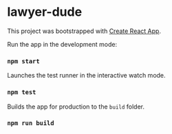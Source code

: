 # lawyer-dude

This project was bootstrapped with [Create React App](https://github.com/facebook/create-react-app).

Run the app in the development mode:<br>
### `npm start`

Launches the test runner in the interactive watch mode.<br>
### `npm test`

Builds the app for production to the `build` folder.<br>
### `npm run build`